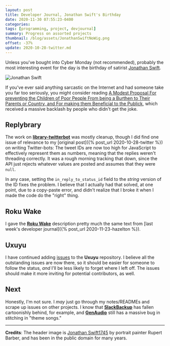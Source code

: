```yaml
---
layout: post
title: Developer Journal, Jonathan Swift's Birthday
date: 2020-11-30 07:55:23-0400
categories:
tags: [programming, project, devjournal]
summary: Progress on assorted projects
thumbnail: /blog/assets/JonathanSwiftNoWig.png
offset: -37%
update: 2020-10-28-twitter.md
---
```


Unless you've bought into Cyber Monday (not recommended), probably the most interesting event for the day is the birthday of satirist [Jonathan Swift](https://en.wikipedia.org/wiki/Jonathan_Swift).

![Jonathan Swift](/blog/assets/JonathanSwiftNoWig.png "Jonathan Swift")

If you've ever said anything sarcastic on the Internet and had someone take you far too seriously, you might consider reading [A Modest Proposal For preventing the Children of Poor People From being a Burthen to Their Parents or Country, and For making them Beneficial to the Publick](https://en.wikisource.org/wiki/A_Modest_Proposal), which received a massive backlash by people who didn't get the joke.

## Replybrary

The work on [**library-twitterbot**](https://github.com/jcolag/library-twtterbot) was mostly cleanup, though I did find one issue of relevance to my [original post]({% post_url 2020-10-28-twitter %}) on writing Twitter-bots:  The tweet IDs are now too high for JavaScript to effectively represent them as numbers, meaning that the replies weren't threading correctly.  It was a rough morning tracking that down, since the API just rejects whatever values are posted and assumes that they were `null`.

In any case, setting the `in_reply_to_status_id` field to the *string* version of the ID fixes the problem.  I believe that I actually had that solved, at one point, due to a copy-paste error, and didn't realize that I broke it when I made the code do the "right" thing.

## Roku Wake

I gave the [**Roku Wake**](https://github.com/jcolag/RokuWake) description pretty much the same text from [last week's developer journal]({% post_url 2020-11-23-hazelton %}).

## Uxuyu

I have continued adding [issues](https://github.com/jcolag/Uxuyu/issues) to the **Uxuyu** repository.  I believe all the outstanding issues are now there, so it should be easier for someone to follow the status, *and* I'll be less likely to forget where I left off.  The issues should make it more inviting for potential contributors, as well.

## Next

Honestly, I'm not sure.  I *may* just go through my notes/READMEs and scrape up issues on other projects.  I know that [**SlackBackup**](https://github.com/jcolag/SlackBackup) has fallen cartoonishly behind, for example, and [**GenAudio**](https://github.com/jcolag/GenAudio) still has a massive bug in stitching in "theme songs."

* * *

**Credits**:  The header image is [Jonathan Swift1745](https://commons.wikimedia.org/wiki/File:Jonathan_Swift_by_Rupert_Barber,_1745,_National_Portrait_Gallery,_London.JPG) by portrait painter Rupert Barber, and has been in the public domain for many years.
